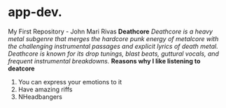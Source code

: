 # app-dev.
My First Repository - John Mari Rivas
**Deathcore**
*Deathcore is a heavy metal subgenre that merges the hardcore punk energy of metalcore with the challenging instrumental passages and explicit lyrics of death metal. Deathcore is known for its drop tunings, blast beats, guttural vocals, and frequent instrumental breakdowns.*
**Reasons why I like listening to deatcore**
1. You can express your emotions to it
2. Have amazing riffs
3. NHeadbangers
